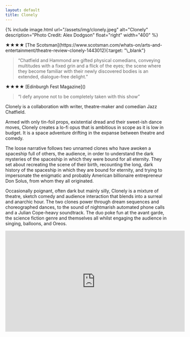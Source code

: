 ```yaml
---
layout: default
title: Clonely
---
```


{% include image.html url="/assets/img/clonely.jpeg" alt="Clonely" description="Photo Credit: Alex Dodgson" float="right" width="400" %}

<div class="text-block" markdown="1">

<div class="review" markdown="1">
<span class="stars">★★★★</span> [The Scotsman](https://www.scotsman.com/whats-on/arts-and-entertainment/theatre-review-clonely-1443012){:target: "\_blank"}

<blockquote>“Chatfield and Hammond are gifted physical comedians, conveying multitudes with a fixed grin and a flick of the eyes; the scene where they become familiar with their newly discovered bodies is an extended, dialogue-free delight.”</blockquote></div>

<div class="review" markdown="1">
<span class="stars">★★★★</span> [Edinburgh Fest Magazine]()

<blockquote>“I defy anyone not to be completely taken with this show”</blockquote>
</div>

</div>

<div class="text-block" markdown="1">Clonely is a collaboration with writer, theatre-maker and comedian Jazz Chatfield.

Armed with only tin-foil props, existential dread and their sweet-ish dance moves, Clonely creates a lo-fi opus that is ambitious in scope as it is low in budget. It is a space adventure drifting in the expanse between
theatre and comedy.

The loose narrative follows two unnamed clones who have awoken a spaceship full of others, the audience, in order to understand the dark mysteries of the spaceship in which they were bound for all eternity. They set about recreating the scene of their birth, recounting the long, dark history of the spaceship in which they are bound for eternity, and trying to impersonate the enigmatic and probably American billionaire
entrepreneur Don Solus, from whom they all originated.

Occasionally poignant, often dark but mainly silly, Clonely is a mixture of theatre, sketch comedy and audience interaction that blends into a surreal and anarchic hour. The two clones power through dream sequences and choreographed dances, to the sound of nightmarish automated phone calls and a Julian Cope-heavy soundtrack. The duo poke fun at the avant garde, the science fiction genre and themselves all whilst engaging the audience in singing, balloons, and Oreos.

</div>

<iframe class="video-big" width="560" height="315" src="https://www.youtube.com/embed/_n8ih28wPxM" title="YouTube video player" frameborder="0" allow="accelerometer; autoplay; clipboard-write; encrypted-media; gyroscope; picture-in-picture" allowfullscreen></iframe>
